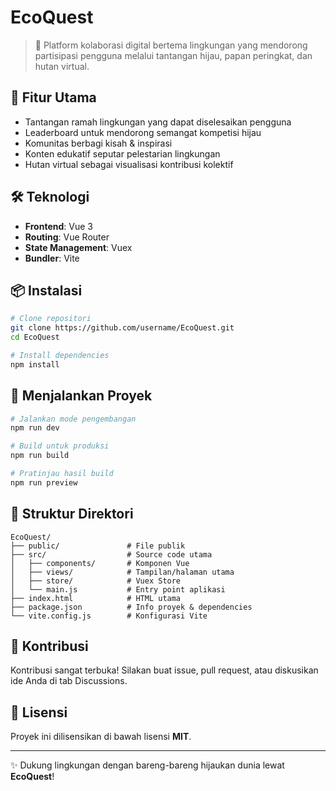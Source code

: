 # EcoQuest

> 🌱 Platform kolaborasi digital bertema lingkungan yang mendorong partisipasi pengguna melalui tantangan hijau, papan peringkat, dan hutan virtual.

## 🚀 Fitur Utama

- Tantangan ramah lingkungan yang dapat diselesaikan pengguna
- Leaderboard untuk mendorong semangat kompetisi hijau
- Komunitas berbagi kisah & inspirasi
- Konten edukatif seputar pelestarian lingkungan
- Hutan virtual sebagai visualisasi kontribusi kolektif

## 🛠️ Teknologi

- **Frontend**: Vue 3
- **Routing**: Vue Router
- **State Management**: Vuex
- **Bundler**: Vite

## 📦 Instalasi

```bash
# Clone repositori
git clone https://github.com/username/EcoQuest.git
cd EcoQuest

# Install dependencies
npm install
```

## 🧪 Menjalankan Proyek

```bash
# Jalankan mode pengembangan
npm run dev

# Build untuk produksi
npm run build

# Pratinjau hasil build
npm run preview
```

## 📁 Struktur Direktori

```
EcoQuest/
├── public/               # File publik
├── src/                  # Source code utama
│   ├── components/       # Komponen Vue
│   ├── views/            # Tampilan/halaman utama
│   ├── store/            # Vuex Store
│   └── main.js           # Entry point aplikasi
├── index.html            # HTML utama
├── package.json          # Info proyek & dependencies
└── vite.config.js        # Konfigurasi Vite
```

## 🤝 Kontribusi

Kontribusi sangat terbuka! Silakan buat issue, pull request, atau diskusikan ide Anda di tab Discussions.

## 📜 Lisensi

Proyek ini dilisensikan di bawah lisensi **MIT**.

---

✨ Dukung lingkungan dengan bareng-bareng hijaukan dunia lewat **EcoQuest**!
